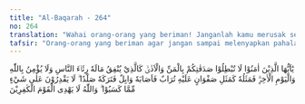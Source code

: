```yaml
---
title: "Al-Baqarah - 264"
no: 264
translation: "Wahai orang-orang yang beriman! Janganlah kamu merusak sedekahmu dengan menyebut-nyebutnya dan menyakiti (perasaan penerima), seperti orang yang menginfakkan hartanya karena ria (pamer) kepada manusia dan dia tidak beriman kepada Allah dan hari akhir. Perumpamaannya (orang itu) seperti batu yang licin yang di atasnya ada debu, kemudian batu itu ditimpa hujan lebat, maka tinggallah batu itu licin lagi. Mereka tidak memperoleh sesuatu apa pun dari apa yang mereka kerjakan. Dan Allah tidak memberi petunjuk kepada orang-orang kafir."
tafsir: "Orang-orang yang beriman agar jangan sampai melenyapkan pahala infak atau sedekah mereka karena menyertainya dengan kata-kata yang menyakitkan hati atau dengan menyebut-nyebut infak yang telah diberikan itu.\n\nInfak atau sedekah bertujuan untuk menghibur dan meringankan penderitaan fakir-miskin, dan untuk meningkatkan kesejahteraan umat. Itulah sebabnya, maka sedekah tidak boleh disebut-sebut, atau disertai dengan kata-kata yang menyakitkan hati si penerimanya.\n\nApabila sedekah tersebut disertai dengan kata-kata semacam itu, maka tujuan utama dari sedekah tersebut, yaitu untuk menghibur dan meringankan penderitaan, tidak akan tercapai. Sebab itu Allah melarangnya, dan menegaskan bahwa sedekah semacam itu tidak akan mendapatkan pahala.\n\nOrang yang bersedekah karena ria, sama halnya dengan orang yang melakukan ibadah salat dengan ria. Ibadah salatnya tidak akan mendapat pahala, dan tidak mencapai tujuan yang dimaksud. Sebab tujuan salat adalah menghadapkan segenap hati dan jiwa kepada Allah swt serta mengagungkan kebesaran dan kekuasaan-Nya, dan memanjatkan syukur atas segala rahmat-Nya. Sedang orang yang salat karena riya, perhatiannya bukan tertuju kepada Allah, melainkan kepada orang yang diharapkan akan memuji dan menyanjungnya.\n\nSifat riya adalah tabiat yang tidak baik. Sebagian orang ingin dipuji dan disanjung atas suatu kebajikan yang dilakukannya. Orang yang bersedekah yang mengharapkan pujian dan terima kasih dari yang menerima sedekah atau dari orang lain, bila pada suatu ketika dia merasa kurang dipuji dan kurang ucapan terima kasih kepadanya dari si penerima atau kurang penghargaan si penerima terhadap sedekahnya, dia akan merasa sangat kecewa. Dalam keadaan demikian, sangat besar kemungkinan dia akan mengucapkan kata-kata yang menyinggung perasaan si penerima, sehingga sedekahnya tidak akan mendatangkan pahala di sisi Allah. Orang yang bertabiat semacam ini sesungguhnya tidaklah beriman kepada Allah dan hari akhirat. Sedekah semacam itu adalah seperti debu di atas batu yang licin; apabila datang hujan lebat maka debu itu hilang lenyap tak berbekas.\n\nDemikian pula halnya sedekah yang diberikan karena ria, tidak akan mendatangkan pahala apa pun di akhirat nanti, sebab amalan itu tidak dilakukan untuk mencapai rida Allah, melainkan karena mengharapkan pujian manusia semata. Dengan demikian dia tidak memperoleh hasil apa pun, baik di dunia maupun di akhirat. Di dunia dia tidak mendapatkan hasil apa-apa dari sedekahnya itu, karena sedekah yang disertai dengan ria atau perkataan yang menyakitkan hati hanya akan menimbulkan kebencian masyarakat kepadanya, sedang di akhirat, dia tidak memperoleh pahala dari sisi Allah, karena ria dan kata-kata yang tidak menyenangkan itu telah menghapuskan pahala amalnya. Allah swt memberikan pahala hanya kepada orang-orang yang beramal dengan ikhlas, ingin menyucikan diri dan memperbaiki keadaan mereka, dan semata-mata mengharapkan rida-Nya.\n\nAllah memberikan perumpamaan bagi sedekah yang disertai riya dan umpatan seperti erosi tanah yang berada di atas batu. Erosi adalah proses hilangnya tanah dari permukaan bumi pada umumnya karena terangkut oleh aliran air. Semakin besar curah hujan yang jatuh, maka akan semakin banyak dan cepat partikel tanah yang ter-erosi. Proses pembentukan tanah di atas batuan terjadi dalam waktu yang lama, tetapi oleh hujan yang lebat lapisan tanah itu dapat dengan mudah dan cepat terangkut dan hilang dari permukaan batu. Jika tanah di atas batu telah hilang, maka batu merupakan pertikel yang tidak dapat menumbuhkan tumbuhan. Perumpamaan demikian menggambarkan bahwa orang yang dengan susuah payah mengumpilkan harta, lalu bersedekah tetapi sedekah itu disertai ria dan umpatan, maka ia tidak akan mendapatkan apa-apa, baik manfaat, pahala maupun rida Allah dari apa yang disedekahkannya itu. \n\nKebiasaan membagi-bagikan uang kepada peminta-minta yang biasa berkerumun di depan masjid selepas salat Jumat atau salat Id, atau di tempat lain di samping tampak sebagai sedekah dan perbuatan sosial terhadap orang miskin, juga mempunyai efek yang kurang baik bahkan mungkin juga dapat dikategorikan sebagai perbuatan ria. Kebiasaan ini justru akan mengundang orang yang tidak kita kenal datang ke tempat-tempat ibadah hanya untuk meminta-minta, bukan untuk ikut beribadah, sehingga hari raya Islam itu hanya merupakan hari pameran kemiskinan di mana-mana. Ada sebuah masjid yang pimpinannya melarang jemaahnya bersedekah kepada pengemis-pengemis yang biasa datang berkerumun di pintu-pintu masjid kota itu. Ternyata cara ini berhasil, karena kemudian memang tak seorang pun yang datang ke masjid itu untuk meminta-minta. Orang miskin dan kaum duafa seharusnya menjadi tanggung jawab bersama mereka yang mampu. Kita bersyukur bahwa sekarang sudah ada lembaga-lembaga yang dibentuk khusus untuk menghadapi masalah ini. \n\nAllah tidak memberikan petunjuk kepada orang-orang yang kafir, karena petunjuk itu berdasarkan iman. Iman itulah yang membimbing seseorang kepada keikhlasan beramal, dan menjaga diri dari perbuatan dan ucapan yang dapat merusak amalnya, serta melenyapkan pahalanya. Maka dalam ayat ini terdapat sindiran, bahwa sifat ria dan kata-kata yang tidak menyenangkan itu adalah sebagian dari sifat dan perbuatan orang-orang kafir yang harus dijauhi oleh orang-orang mukmin.\n\nBanyak hadis Rasulullah saw yang mencela sedekah yang disertai dengan ucapan yang menyakitkan hati. Imam Muslim meriwayatkan hadis berikut dari Abu dzarr, Rasulullah saw bersabda:\n\nAda tiga macam orang yang pada hari Kiamat nanti Allah tidak akan berbicara dengan mereka dan tidak akan memandang kepada mereka, dan tidak akan menyucikan mereka dari dosa, dan mereka akan mendapat azab yang pedih, yaitu orang yang suka menyebut-nyebut pemberiannya apabila dia memberikan sesuatu, dan orang yang suka memakai sarungnya terlalu ke bawah sampai menyapu tanah karena congkaknya, dan orang yang berusaha melariskan dagangannya dengan sumpah yang bohong. (Riwayat Muslim dari Abu dzarr)\n\nImam an-Nasa'i juga meriwayatkan suatu hadis dari Ibnu Umar, dari Nabi saw, bahwa beliau bersabda:\n\nTidak akan masuk surga orang yang selalu minum khamr, dan tidak pula orang yang durhaka terhadap ibu-bapaknya, dan tidak pula orang yang suka menyebut-nyebut pemberiannya. (Riwayat an-Nasa'i dari Ibnu 'Abbas)"
---
```


يٰٓاَيُّهَا الَّذِيْنَ اٰمَنُوْا لَا تُبْطِلُوْا صَدَقٰتِكُمْ بِالْمَنِّ وَالْاَذٰىۙ  كَالَّذِيْ يُنْفِقُ مَالَهٗ رِئَاۤءَ النَّاسِ وَلَا يُؤْمِنُ بِاللّٰهِ وَالْيَوْمِ الْاٰخِرِۗ  فَمَثَلُهٗ كَمَثَلِ صَفْوَانٍ عَلَيْهِ تُرَابٌ فَاَصَابَهٗ وَابِلٌ فَتَرَكَهٗ صَلْدًا ۗ  لَا يَقْدِرُوْنَ عَلٰى شَيْءٍ مِّمَّا كَسَبُوْا ۗ وَاللّٰهُ لَا يَهْدِى الْقَوْمَ الْكٰفِرِيْنَ
